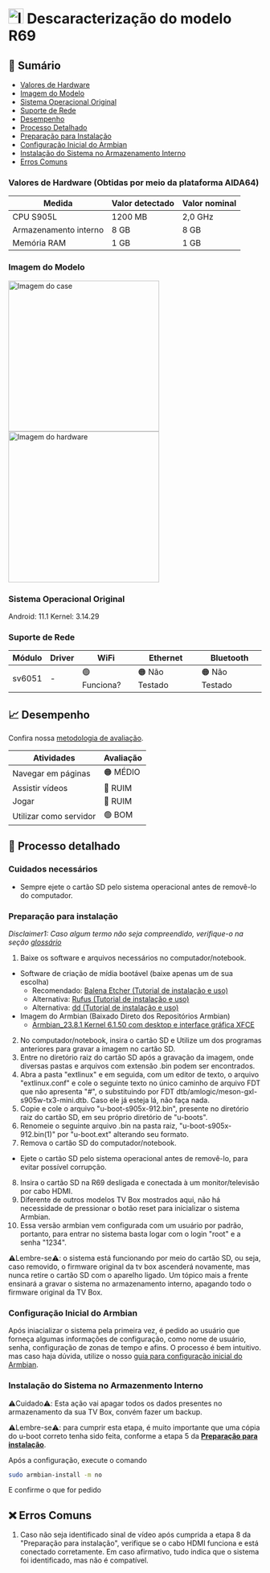 # <img src="https://github.com/renanBatalha/FotografiaTVBox/blob/Main/R69/R69Frente.jpeg" alt="Imagem do case" width="30"/> Descaracterização do modelo R69

## 🔎 Sumário
- [Valores de Hardware](#valores-de-hardware) 
- [Imagem do Modelo](#imagem-do-modelo)
- [Sistema Operacional Original](#sistema-operacional-original)
- [Suporte de Rede](#suporte-de-rede)
- [Desempenho](#-desempenho)
- [Processo Detalhado](#-processo-detalhado)
- [Preparação para Instalação](#preparação-para-instalação)
- [Configuração Inicial do Armbian](#configuração-inicial-do-armbian)
- [Instalação do Sistema no Armazenamento Interno](#instalação-do-sistema-no-armazenmento-interno)
- [Erros Comuns](#-erros-comuns)


### Valores de Hardware (Obtidas por meio da plataforma AIDA64)


| Medida                   | Valor detectado | Valor nominal |
| ------------------------ | --------------  | ------------- |
| CPU S905L                |       1200 MB    |     2,0 GHz  |
| Armazenamento interno    |       8 GB       |      8 GB    |
| Memória RAM              |       1 GB       |      1 GB    |


### Imagem do Modelo

<img src="https://github.com/renanBatalha/FotografiaTVBox/blob/Main/R69/R69Frente.jpeg" alt="Imagem do case" width="300"/>
<img src="https://github.com/renanBatalha/FotografiaTVBox/blob/Main/R69/R69Placa.jpeg" alt="Imagem do hardware" width="300"/>

### Sistema Operacional Original


Android: 11.1
Kernel: 3.14.29


### Suporte de Rede 

|Módulo          |Driver | WiFi        | Ethernet      | Bluetooth     | 
|----------------|-------|-------------|---------------|---------------|
|  sv6051        |-      |🟢 Funciona? |🟠 Não Testado|🟠 Não Testado |


## 📈 Desempenho

Confira nossa [metodologia de avaliação](material-de-apoio/glossario.md). <!-- Necessário criar arquivo de metodologia e linkar aqui -->

| Atividades                   | Avaliação     |
| ---------------------------- | --------------|
| Navegar em páginas           | 🟠 MÉDIO      |
| Assistir vídeos              | 🔴 RUIM       |
| Jogar                        | 🔴 RUIM       |
| Utilizar como servidor       | 🟢 BOM        |


## 📖 Processo detalhado

### Cuidados necessários

- Sempre ejete o cartão SD pelo sistema operacional antes de removê-lo do computador.

### Preparação para instalação

_Disclaimer1: Caso algum termo não seja compreendido, verifique-o na seção [glossário](material-de-apoio/glossario.md)_

1. Baixe os software e arquivos necessários no computador/notebook.
  - Software de criação de mídia bootável (baixe apenas um de sua escolha)
     - Recomendado: [Balena Etcher (Tutorial de instalação e uso)](https://etcher.balena.io/)
     - Alternativa: [Rufus (Tutorial de instalação e uso)](https://rufus.ie/pt_BR/)
     - Alternativa: [dd (Tutorial de instalação e uso)](https://medium.com/@emusyoka759/creating-a-bootable-usb-in-ubuntu-with-dd-9fb3debc0814)
  - Imagem do Armbian (Baixado Direto dos Repositórios Armbian)
     - [Armbian_23.8.1 Kernel 6.1.50 com desktop e interface gráfica XFCE](https://unioestebr-my.sharepoint.com/:u:/g/personal/renan_silva15_unioeste_br/EaMfoWEEQWFGht_rpmmdIwsBmxEnIoooOVDvoRENLUruSQ?e=3G2EVQ) 
2. No computador/notebook, insira o cartão SD e Utilize um dos programas anteriores para gravar a imagem no cartão SD.
3. Entre no diretório raiz do cartão SD após a gravação da imagem, onde diversas pastas e arquivos com extensão .bin podem ser encontrados.
4. Abra a pasta "extlinux" e em seguida, com um editor de texto, o arquivo "extlinux.conf" e cole o seguinte texto no único caminho de arquivo FDT que não apresenta "#", o substituindo por FDT dtb/amlogic/meson-gxl-s905w-tx3-mini.dtb. Caso ele já esteja lá, não faça nada.
5. Copie e cole o arquivo "u-boot-s905x-912.bin", presente no diretório raiz do cartão SD, em seu próprio diretório de "u-boots".
6. Renomeie o seguinte arquivo .bin na pasta raiz, "u-boot-s905x-912.bin(1)" por "u-boot.ext" alterando seu formato.
7. Remova o cartão SD do computador/notebook.
  - Ejete o cartão SD pelo sistema operacional antes de removê-lo, para evitar possível corrupção. 
8. Insira o cartão SD na R69 desligada e conectada à um monitor/televisão por cabo HDMI.
9. Diferente de outros modelos TV Box mostrados aqui, não há necessidade de pressionar o botão reset para inicializar o sistema Armbian.
10. Essa versão armbian vem configurada com um usuário por padrão, portanto, para entrar no sistema basta logar com o login "root" e a senha "1234".

⚠️Lembre-se⚠️: o sistema está funcionando por meio do cartão SD, ou seja, caso removido, o firmware original da tv box ascenderá novamente, mas nunca retire o cartão SD com o aparelho ligado. Um tópico mais a frente ensinará a gravar o sistema no armazenamento interno, apagando todo o firmware original da TV Box.

### Configuração Inicial do Armbian

Após iniacializar o sistema pela primeira vez, é pedido ao usuário que forneça algumas informações de configuração, como nome de usuário, senha, configuração de zonas de tempo e afins. O processo é bem intuitivo. mas caso haja dúvida, utilize o nosso [guia para configuração inicial do Armbian](#).

### Instalação do Sistema no Armazenmento Interno 

⚠️Cuidado⚠️: Esta ação vai apagar todos os dados presentes no armazenamento da sua TV Box, convém fazer um backup.

⚠️Lembre-se⚠️: para cumprir esta etapa, é muito importante que uma cópia do u-boot correto tenha sido feita, conforme a etapa 5 da [**Preparação para instalação**](#preparação-para-instalação).

Após a configuração, execute o comando 


```bash
sudo armbian-install -m no
```

E confirme o que for pedido



## ❌ Erros Comuns

1. Caso não seja identificado sinal de vídeo após cumprida a etapa 8 da "Preparação para instalação", verifique se o cabo HDMI funciona e está conectado corretamente. Em caso afirmativo, tudo indica que o sistema foi identificado, mas não é compatível.




